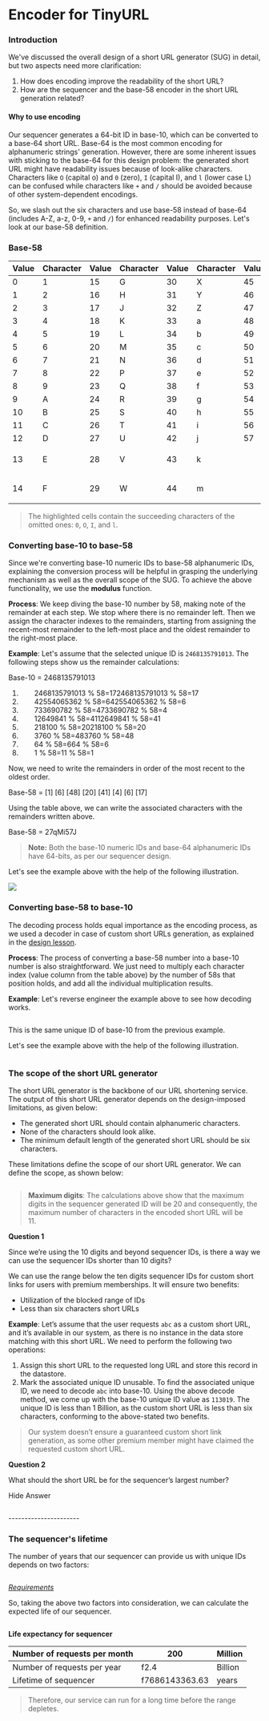 # Encoder for TinyURL

### Introduction <a href="#introduction-0" id="introduction-0"></a>

We've discussed the overall design of a short URL generator (SUG) in detail, but two aspects need more clarification:

1. How does encoding improve the readability of the short URL?
2. How are the sequencer and the base-58 encoder in the short URL generation related?

#### Why to use encoding <a href="#why-to-use-encoding-1" id="why-to-use-encoding-1"></a>

Our sequencer generates a 64-bit ID in base-10, which can be converted to a base-64 short URL. Base-64 is the most common encoding for alphanumeric strings' generation. However, there are some inherent issues with sticking to the base-64 for this design problem: the generated short URL might have readability issues because of look-alike characters. Characters like `O` (capital o) and `0` (zero), `I` (capital I), and `l` (lower case L) can be confused while characters like `+` and `/` should be avoided because of other system-dependent encodings.

So, we slash out the six characters and use base-58 instead of base-64 (includes A-Z, a-z, 0-9, `+` and `/`) for enhanced readability purposes. Let's look at our base-58 definition.

### Base-58

| Value | Character | Value | Character | Value | Character | Value       | Character   |
| ----- | --------- | ----- | --------- | ----- | --------- | ----------- | ----------- |
| 0     | 1         | 15    | G         | 30    | X         | 45          | n           |
| 1     | 2         | 16    | H         | 31    | Y         | 46          | o           |
| 2     | 3         | 17    | J         | 32    | Z         | 47          | p           |
| 3     | 4         | 18    | K         | 33    | a         | 48          | q           |
| 4     | 5         | 19    | L         | 34    | b         | 49          | r           |
| 5     | 6         | 20    | M         | 35    | c         | 50          | s           |
| 6     | 7         | 21    | N         | 36    | d         | 51          | t           |
| 7     | 8         | 22    | P         | 37    | e         | 52          | u           |
| 8     | 9         | 23    | Q         | 38    | f         | 53          | v           |
| 9     | A         | 24    | R         | 39    | g         | 54          | w           |
| 10    | B         | 25    | S         | 40    | h         | 55          | x           |
| 11    | C         | 26    | T         | 41    | i         | 56          | y           |
| 12    | D         | 27    | U         | 42    | j         | 57          | z           |
| 13    | E         | 28    | V         | 43    | k         | <p><br></p> | <p><br></p> |
| 14    | F         | 29    | W         | 44    | m         | <p><br></p> | <p><br></p> |

> The highlighted cells contain the succeeding characters of the omitted ones: `0`, `O`, `I`, and `l`.

### Converting base-10 to base-58 <a href="#converting-base-10-to-base-58-0" id="converting-base-10-to-base-58-0"></a>

Since we're converting base-10 numeric IDs to base-58 alphanumeric IDs, explaining the conversion process will be helpful in grasping the underlying mechanism as well as the overall scope of the SUG. To achieve the above functionality, we use the **modulus** function.

**Process**: We keep diving the base-10 number by 58, making note of the remainder at each step. We stop where there is no remainder left. Then we assign the character indexes to the remainders, starting from assigning the recent-most remainder to the left-most place and the oldest remainder to the right-most place.

**Example**: Let's assume that the selected unique ID is `2468135791013`. The following steps show us the remainder calculations:

Base-10 = 2468135791013

1.   2468135791013 % 58=172468135791013 % 58=17
2.   42554065362 % 58=642554065362 % 58=6
3.   733690782 % 58=4733690782 % 58=4
4.   12649841 % 58=4112649841 % 58=41
5.   218100 % 58=20218100 % 58=20
6.   3760 % 58=483760 % 58=48
7.   64 % 58=664 % 58=6
8.   1 % 58=11 % 58=1

Now, we need to write the remainders in order of the most recent to the oldest order.

Base-58 = \[1] \[6] \[48] \[20] \[41] \[4] \[6] \[17]

Using the table above, we can write the associated characters with the remainders written above.

Base-58 = 27qMi57J

> **Note:** Both the base-10 numeric IDs and base-64 alphanumeric IDs have 64-bits, as per our sequencer design.

Let's see the example above with the help of the following illustration.

![](<https://kuweiguge.github.io/Grokking-Modern-System-Design-Interview-Gitbook/assets/Screenshot 2023-09-06 at 1.05.08 AM.png>)

### Converting base-58 to base-10 <a href="#converting-base-58-to-base-10-0" id="converting-base-58-to-base-10-0"></a>

The decoding process holds equal importance as the encoding process, as we used a decoder in case of custom short URLs generation, as explained in the [design lesson](design-and-deployment-of-tinyurl.md).

**Process**: The process of converting a base-58 number into a base-10 number is also straightforward. We just need to multiply each character index (value column from the table above) by the number of 58s that position holds, and add all the individual multiplication results.

**Example**: Let's reverse engineer the example above to see how decoding works.

<figure><img src="https://kuweiguge.github.io/Grokking-Modern-System-Design-Interview-Gitbook/assets/Screenshot 2023-09-06 at 1.05.48 AM.png" alt=""><figcaption></figcaption></figure>

This is the same unique ID of base-10 from the previous example.

Let's see the example above with the help of the following illustration.

<figure><img src="https://kuweiguge.github.io/Grokking-Modern-System-Design-Interview-Gitbook/assets/Screenshot 2023-09-06 at 1.06.06 AM.png" alt=""><figcaption></figcaption></figure>

### The scope of the short URL generator <a href="#the-scope-of-the-short-url-generator-0" id="the-scope-of-the-short-url-generator-0"></a>

The short URL generator is the backbone of our URL shortening service. The output of this short URL generator depends on the design-imposed limitations, as given below:

* The generated short URL should contain alphanumeric characters.
* None of the characters should look alike.
* The minimum default length of the generated short URL should be six characters.

These limitations define the scope of our short URL generator. We can define the scope, as shown below:

<figure><img src="https://kuweiguge.github.io/Grokking-Modern-System-Design-Interview-Gitbook/assets/Screenshot 2023-09-06 at 1.07.05 AM.png" alt=""><figcaption></figcaption></figure>

> **Maximum digits**: The calculations above show that the maximum digits in the sequencer generated ID will be 20 and consequently, the maximum number of characters in the encoded short URL will be 11.  

**Question 1**

Since we’re using the 10 digits and beyond sequencer IDs, is there a way we can use the sequencer IDs shorter than 10 digits?

We can use the range below the ten digits sequencer IDs for custom short links for users with premium memberships. It will ensure two benefits:

* Utilization of the blocked range of IDs
* Less than six characters short URLs

**Example**: Let’s assume that the user requests `abc` as a custom short URL, and it’s available in our system, as there is no instance in the data store matching with this short URL. We need to perform the following two operations:

1. Assign this short URL to the requested long URL and store this record in the datastore.
2. Mark the associated unique ID unusable. To find the associated unique ID, we need to decode `abc` into base-10. Using the above decode method, we come up with the base-10 unique ID value as `113019`. The unique ID is less than 1 Billion, as the custom short URL is less than six characters, conforming to the above-stated two benefits.

> Our system doesn’t ensure a guaranteed custom short link generation, as some other premium member might have claimed the requested custom short URL.

**Question 2**

What should the short URL be for the sequencer’s largest number?

Hide Answer

<figure><img src="https://kuweiguge.github.io/Grokking-Modern-System-Design-Interview-Gitbook/assets/Screenshot 2023-09-06 at 1.07.55 AM (1).png" alt=""><figcaption></figcaption></figure>

\----------------------

### The sequencer's lifetime <a href="#the-sequencers-lifetime-0" id="the-sequencers-lifetime-0"></a>

The number of years that our sequencer can provide us with unique IDs depends on two factors:

<figure><img src="https://kuweiguge.github.io/Grokking-Modern-System-Design-Interview-Gitbook/assets/Screenshot 2023-09-06 at 1.10.29 AM.png" alt=""><figcaption></figcaption></figure>

&#x20;[_Requirements_](requirements-of-tinyurls-design.md)

So, taking the above two factors into consideration, we can calculate the expected life of our sequencer.

<figure><img src="https://kuweiguge.github.io/Grokking-Modern-System-Design-Interview-Gitbook/assets/Screenshot 2023-09-06 at 1.09.16 AM.png" alt=""><figcaption></figcaption></figure>

**Life expectancy for sequencer**

| Number of requests per month | 200            | Million |
| ---------------------------- | -------------- | ------- |
| Number of requests per year  | f2.4           | Billion |
| Lifetime of sequencer        | f7686143363.63 | years   |

> Therefore, our service can run for a long time before the range depletes.
